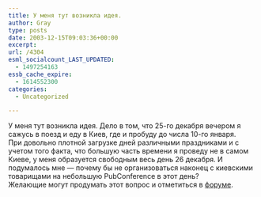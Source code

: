 ```yaml
---
title: У меня тут возникла идея.
author: Gray
type: posts
date: 2003-12-15T09:03:36+00:00
excerpt:
url: /4304
esml_socialcount_LAST_UPDATED:
  - 1497254163
essb_cache_expire:
  - 1614552300
categories:
  - Uncategorized

---
```








У меня тут возникла идея. Дело в том, что 25-го декабря вечером я сажусь в поезд и еду в Киев, где и пробуду до числа 10-го января.  
При довольно плотной загрузке дней различными праздниками и с учетом того факта, что большую часть времени я проведу не в самом Киеве, у меня образуется свободным весь день 26 декабря. И подумалось мне &#8212; почему бы не организоваться наконец с киевскими товарищами на небольшую PubConference в этот день?  
Желающие могут продумать этот вопрос и отметиться в <a href="http://www.searchengines.ru/forum/showthread.php?s=&#038;threadid=6958" target="_blank">форуме</a>.
